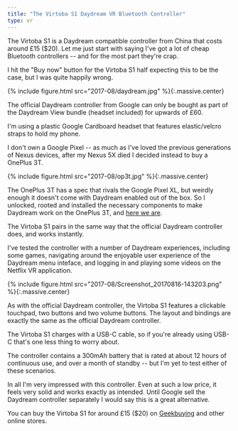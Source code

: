 ```yaml
---
title: "The Virtoba S1 Daydream VR Bluetooth Controller"
type: vr
---
```


The Virtoba S1 is a Daydream compatible controller from China that costs around £15 ($20). Let me just start with saying I've got a lot of cheap Bluetooth controllers -- and for the most part they're crap. 

I hit the "Buy now" button for the Virtoba S1 half expecting this to be the case, but I was quite happily wrong.

<!-- more -->

{% include figure.html src="2017-08/daydream.jpg" %}{:.massive.center}

The official Daydream controller from Google can only be bought as part of the Daydream View bundle (headset included) for upwards of £60.

I'm using a plastic Google Cardboard headset that features elastic/velcro straps to hold my phone.

I don't own a Google Pixel -- as much as I've loved the previous generations of Nexus devices, after my Nexus 5X died I decided instead to buy a OnePlus 3T.

{% include figure.html src="2017-08/op3t.jpg" %}{:.massive.center}

The OnePlus 3T has a spec that rivals the Google Pixel XL, but weirdly enough it doesn't come with Daydream enabled out of the box. So I unlocked, rooted and installed the necessary components to make Daydream work on the OnePlus 3T, and [here we are](http://status.omgmog.net/1501775191/).

The Virtoba S1 pairs in the same way that the official Daydream controller does, and works instantly. 

I've tested the controller with a number of Daydream experiences, including some games, navigating around the enjoyable user experience of the Daydream menu inteface, and logging in and playing some videos on the Netflix VR application.

{% include figure.html src="2017-08/Screenshot_20170816-143203.png" %}{:.massive.center}

As with the official Daydream controller, the Virtoba S1 features a clickable touchpad, two buttons and two volume buttons. The layout and bindings are exactly the same as the official Daydream controller.

The Virtoba S1 charges with a USB-C cable, so if you're already using USB-C that's one less thing to worry about. 

The controller contains a 300mAh battery that is rated at about 12 hours of continuous use, and over a month of standby -- but I'm yet to test either of these scenarios.

In all I'm very impressed with this controller. Even at such a low price, it feels very solid and works exactly as intended. Until Google sell the Daydream controller separately I would say this is a great alternative.

You can buy the Virtoba S1 for around £15 ($20) on [Geekbuying](http://www.geekbuying.com/item/Virtoba-S1-Daydream-Controller-381227.html) and other online stores.